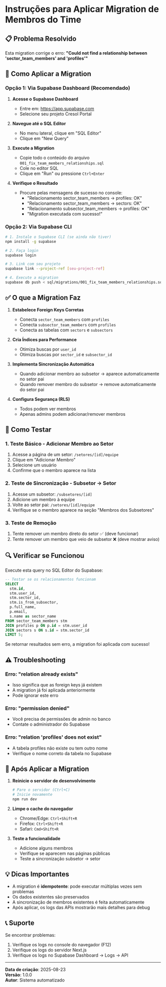 # Instruções para Aplicar Migration de Membros do Time

## 📋 Problema Resolvido

Esta migration corrige o erro: **"Could not find a relationship between 'sector_team_members' and 'profiles'"**

## 🚀 Como Aplicar a Migration

### Opção 1: Via Supabase Dashboard (Recomendado)

1. **Acesse o Supabase Dashboard**
   - Entre em: https://app.supabase.com
   - Selecione seu projeto Cresol Portal

2. **Navegue até o SQL Editor**
   - No menu lateral, clique em "SQL Editor"
   - Clique em "New Query"

3. **Execute a Migration**
   - Copie todo o conteúdo do arquivo `001_fix_team_members_relationships.sql`
   - Cole no editor SQL
   - Clique em "Run" ou pressione `Ctrl+Enter`

4. **Verifique o Resultado**
   - Procure pelas mensagens de sucesso no console:
     - "Relacionamento sector_team_members -> profiles: OK"
     - "Relacionamento sector_team_members -> sectors: OK"
     - "Relacionamento subsector_team_members -> profiles: OK"
     - "Migration executada com sucesso!"

### Opção 2: Via Supabase CLI

```bash
# 1. Instale o Supabase CLI (se ainda não tiver)
npm install -g supabase

# 2. Faça login
supabase login

# 3. Link com seu projeto
supabase link --project-ref [seu-project-ref]

# 4. Execute a migration
supabase db push < sql/migrations/001_fix_team_members_relationships.sql
```

## ✅ O que a Migration Faz

1. **Estabelece Foreign Keys Corretas**
   - Conecta `sector_team_members` com `profiles`
   - Conecta `subsector_team_members` com `profiles`
   - Conecta as tabelas com `sectors` e `subsectors`

2. **Cria Índices para Performance**
   - Otimiza buscas por `user_id`
   - Otimiza buscas por `sector_id` e `subsector_id`

3. **Implementa Sincronização Automática**
   - Quando adicionar membro ao subsetor → aparece automaticamente no setor pai
   - Quando remover membro do subsetor → remove automaticamente do setor pai

4. **Configura Segurança (RLS)**
   - Todos podem ver membros
   - Apenas admins podem adicionar/remover membros

## 🧪 Como Testar

### 1. Teste Básico - Adicionar Membro ao Setor

1. Acesse a página de um setor: `/setores/[id]/equipe`
2. Clique em "Adicionar Membro"
3. Selecione um usuário
4. Confirme que o membro aparece na lista

### 2. Teste de Sincronização - Subsetor → Setor

1. Acesse um subsetor: `/subsetores/[id]`
2. Adicione um membro à equipe
3. Volte ao setor pai: `/setores/[id]/equipe`
4. Verifique se o membro aparece na seção "Membros dos Subsetores"

### 3. Teste de Remoção

1. Tente remover um membro direto do setor ✅ (deve funcionar)
2. Tente remover um membro que veio de subsetor ❌ (deve mostrar aviso)

## 🔍 Verificar se Funcionou

Execute esta query no SQL Editor do Supabase:

```sql
-- Testar se os relacionamentos funcionam
SELECT 
  stm.id,
  stm.user_id,
  stm.sector_id,
  stm.is_from_subsector,
  p.full_name,
  p.email,
  s.name as sector_name
FROM sector_team_members stm
JOIN profiles p ON p.id = stm.user_id
JOIN sectors s ON s.id = stm.sector_id
LIMIT 5;
```

Se retornar resultados sem erro, a migration foi aplicada com sucesso!

## ⚠️ Troubleshooting

### Erro: "relation already exists"
- Isso significa que as foreign keys já existem
- A migration já foi aplicada anteriormente
- Pode ignorar este erro

### Erro: "permission denied"
- Você precisa de permissões de admin no banco
- Contate o administrador do Supabase

### Erro: "relation 'profiles' does not exist"
- A tabela profiles não existe ou tem outro nome
- Verifique o nome correto da tabela no Supabase

## 📱 Após Aplicar a Migration

1. **Reinicie o servidor de desenvolvimento**
   ```bash
   # Pare o servidor (Ctrl+C)
   # Inicie novamente
   npm run dev
   ```

2. **Limpe o cache do navegador**
   - Chrome/Edge: `Ctrl+Shift+R`
   - Firefox: `Ctrl+Shift+R`
   - Safari: `Cmd+Shift+R`

3. **Teste a funcionalidade**
   - Adicione alguns membros
   - Verifique se aparecem nas páginas públicas
   - Teste a sincronização subsetor → setor

## 💡 Dicas Importantes

- A migration é **idempotente**: pode executar múltiplas vezes sem problemas
- Os dados existentes são preservados
- A sincronização de membros existentes é feita automaticamente
- Após aplicar, os logs das APIs mostrarão mais detalhes para debug

## 📞 Suporte

Se encontrar problemas:
1. Verifique os logs no console do navegador (F12)
2. Verifique os logs do servidor Next.js
3. Verifique os logs no Supabase Dashboard → Logs → API

---

**Data de criação**: 2025-08-23  
**Versão**: 1.0.0  
**Autor**: Sistema automatizado